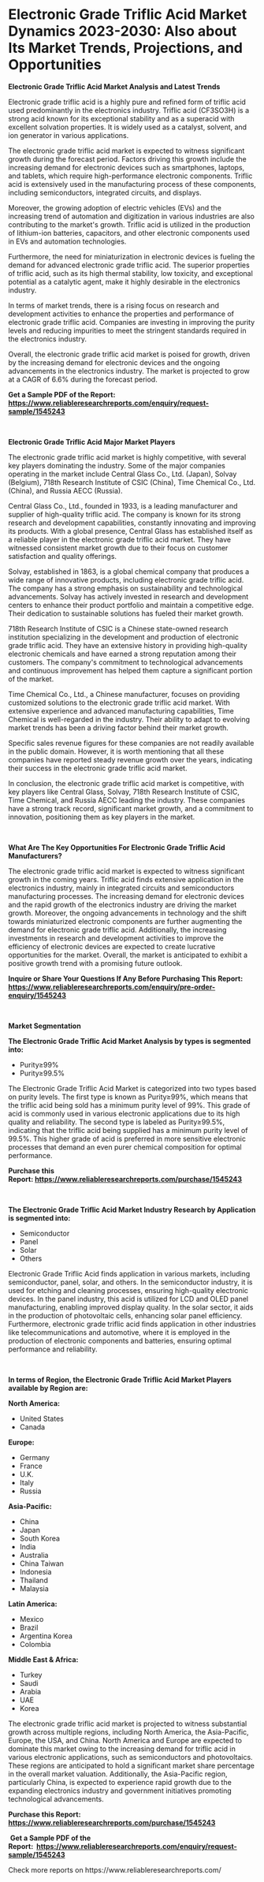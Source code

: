 <p><h1>Electronic Grade Triflic Acid Market Dynamics 2023-2030: Also about Its Market Trends, Projections, and Opportunities</h1></p><p><strong>Electronic Grade Triflic Acid Market Analysis and Latest Trends</strong></p>
<p><p>Electronic grade triflic acid is a highly pure and refined form of triflic acid used predominantly in the electronics industry. Triflic acid (CF3SO3H) is a strong acid known for its exceptional stability and as a superacid with excellent solvation properties. It is widely used as a catalyst, solvent, and ion generator in various applications.</p><p>The electronic grade triflic acid market is expected to witness significant growth during the forecast period. Factors driving this growth include the increasing demand for electronic devices such as smartphones, laptops, and tablets, which require high-performance electronic components. Triflic acid is extensively used in the manufacturing process of these components, including semiconductors, integrated circuits, and displays.</p><p>Moreover, the growing adoption of electric vehicles (EVs) and the increasing trend of automation and digitization in various industries are also contributing to the market's growth. Triflic acid is utilized in the production of lithium-ion batteries, capacitors, and other electronic components used in EVs and automation technologies.</p><p>Furthermore, the need for miniaturization in electronic devices is fueling the demand for advanced electronic grade triflic acid. The superior properties of triflic acid, such as its high thermal stability, low toxicity, and exceptional potential as a catalytic agent, make it highly desirable in the electronics industry.</p><p>In terms of market trends, there is a rising focus on research and development activities to enhance the properties and performance of electronic grade triflic acid. Companies are investing in improving the purity levels and reducing impurities to meet the stringent standards required in the electronics industry.</p><p>Overall, the electronic grade triflic acid market is poised for growth, driven by the increasing demand for electronic devices and the ongoing advancements in the electronics industry. The market is projected to grow at a CAGR of 6.6% during the forecast period.</p></p>
<p><strong>Get a Sample PDF of the Report:&nbsp; <a href="https://www.reliableresearchreports.com/enquiry/request-sample/1545243">https://www.reliableresearchreports.com/enquiry/request-sample/1545243</a></strong></p>
<p>&nbsp;</p>
<p><strong>Electronic Grade Triflic Acid Major Market Players</strong></p>
<p><p>The electronic grade triflic acid market is highly competitive, with several key players dominating the industry. Some of the major companies operating in the market include Central Glass Co., Ltd. (Japan), Solvay (Belgium), 718th Research Institute of CSIC (China), Time Chemical Co., Ltd. (China), and Russia AECC (Russia).</p><p>Central Glass Co., Ltd., founded in 1933, is a leading manufacturer and supplier of high-quality triflic acid. The company is known for its strong research and development capabilities, constantly innovating and improving its products. With a global presence, Central Glass has established itself as a reliable player in the electronic grade triflic acid market. They have witnessed consistent market growth due to their focus on customer satisfaction and quality offerings.</p><p>Solvay, established in 1863, is a global chemical company that produces a wide range of innovative products, including electronic grade triflic acid. The company has a strong emphasis on sustainability and technological advancements. Solvay has actively invested in research and development centers to enhance their product portfolio and maintain a competitive edge. Their dedication to sustainable solutions has fueled their market growth.</p><p>718th Research Institute of CSIC is a Chinese state-owned research institution specializing in the development and production of electronic grade triflic acid. They have an extensive history in providing high-quality electronic chemicals and have earned a strong reputation among their customers. The company's commitment to technological advancements and continuous improvement has helped them capture a significant portion of the market.</p><p>Time Chemical Co., Ltd., a Chinese manufacturer, focuses on providing customized solutions to the electronic grade triflic acid market. With extensive experience and advanced manufacturing capabilities, Time Chemical is well-regarded in the industry. Their ability to adapt to evolving market trends has been a driving factor behind their market growth.</p><p>Specific sales revenue figures for these companies are not readily available in the public domain. However, it is worth mentioning that all these companies have reported steady revenue growth over the years, indicating their success in the electronic grade triflic acid market.</p><p>In conclusion, the electronic grade triflic acid market is competitive, with key players like Central Glass, Solvay, 718th Research Institute of CSIC, Time Chemical, and Russia AECC leading the industry. These companies have a strong track record, significant market growth, and a commitment to innovation, positioning them as key players in the market.</p></p>
<p>&nbsp;</p>
<p><strong>What Are The Key Opportunities For Electronic Grade Triflic Acid Manufacturers?</strong></p>
<p><p>The electronic grade triflic acid market is expected to witness significant growth in the coming years. Triflic acid finds extensive application in the electronics industry, mainly in integrated circuits and semiconductors manufacturing processes. The increasing demand for electronic devices and the rapid growth of the electronics industry are driving the market growth. Moreover, the ongoing advancements in technology and the shift towards miniaturized electronic components are further augmenting the demand for electronic grade triflic acid. Additionally, the increasing investments in research and development activities to improve the efficiency of electronic devices are expected to create lucrative opportunities for the market. Overall, the market is anticipated to exhibit a positive growth trend with a promising future outlook.</p></p>
<p><strong>Inquire or Share Your Questions If Any Before Purchasing This Report: <a href="https://www.reliableresearchreports.com/enquiry/pre-order-enquiry/1545243">https://www.reliableresearchreports.com/enquiry/pre-order-enquiry/1545243</a></strong></p>
<p>&nbsp;</p>
<p><strong>Market Segmentation</strong></p>
<p><strong>The Electronic Grade Triflic Acid Market Analysis by types is segmented into:</strong></p>
<p><ul><li>Purity≥99%</li><li>Purity≥99.5%</li></ul></p>
<p><p>The Electronic Grade Triflic Acid Market is categorized into two types based on purity levels. The first type is known as Purity≥99%, which means that the triflic acid being sold has a minimum purity level of 99%. This grade of acid is commonly used in various electronic applications due to its high quality and reliability. The second type is labeled as Purity≥99.5%, indicating that the triflic acid being supplied has a minimum purity level of 99.5%. This higher grade of acid is preferred in more sensitive electronic processes that demand an even purer chemical composition for optimal performance.</p></p>
<p><strong>Purchase this Report:&nbsp;<a href="https://www.reliableresearchreports.com/purchase/1545243">https://www.reliableresearchreports.com/purchase/1545243</a></strong></p>
<p>&nbsp;</p>
<p><strong>The Electronic Grade Triflic Acid Market Industry Research by Application is segmented into:</strong></p>
<p><ul><li>Semiconductor</li><li>Panel</li><li>Solar</li><li>Others</li></ul></p>
<p><p>Electronic Grade Triflic Acid finds application in various markets, including semiconductor, panel, solar, and others. In the semiconductor industry, it is used for etching and cleaning processes, ensuring high-quality electronic devices. In the panel industry, this acid is utilized for LCD and OLED panel manufacturing, enabling improved display quality. In the solar sector, it aids in the production of photovoltaic cells, enhancing solar panel efficiency. Furthermore, electronic grade triflic acid finds application in other industries like telecommunications and automotive, where it is employed in the production of electronic components and batteries, ensuring optimal performance and reliability.</p></p>
<p>&nbsp;</p>
<p><strong>In terms of Region, the Electronic Grade Triflic Acid Market Players available by Region are:</strong></p>
<p>
    <p> <strong> North America: </strong>
        <ul>
            <li>United States</li>
            <li>Canada</li>
        </ul>
        </p> 
    <p> <strong> Europe: </strong>
        <ul>
            <li>Germany</li>
            <li>France</li>
            <li>U.K.</li>
            <li>Italy</li>
            <li>Russia</li>
        </ul>
        </p> 
    <p> <strong> Asia-Pacific: </strong>
        <ul>
            <li>China</li>
            <li>Japan</li>
            <li>South Korea</li>
            <li>India</li>
            <li>Australia</li>
            <li>China Taiwan</li>
            <li>Indonesia</li>
            <li>Thailand</li>
            <li>Malaysia</li>
        </ul>
        </p> 
    <p> <strong> Latin America: </strong>
        <ul>
            <li>Mexico</li>
            <li>Brazil</li>
            <li>Argentina Korea</li>
            <li>Colombia</li>
        </ul>
        </p> 
    <p> <strong> Middle East & Africa: </strong>
        <ul>
            <li>Turkey</li>
            <li>Saudi</li>
            <li>Arabia</li>
            <li>UAE</li>
            <li>Korea</li>
        </ul>
    </p>
    </p>
<p><p>The electronic grade triflic acid market is projected to witness substantial growth across multiple regions, including North America, the Asia-Pacific, Europe, the USA, and China. North America and Europe are expected to dominate this market owing to the increasing demand for triflic acid in various electronic applications, such as semiconductors and photovoltaics. These regions are anticipated to hold a significant market share percentage in the overall market valuation. Additionally, the Asia-Pacific region, particularly China, is expected to experience rapid growth due to the expanding electronics industry and government initiatives promoting technological advancements.</p></p>
<p><strong>Purchase this Report: <a href="https://www.reliableresearchreports.com/purchase/1545243">https://www.reliableresearchreports.com/purchase/1545243</a></strong></p>
<p>&nbsp;<strong>Get a Sample PDF of the Report:&nbsp;&nbsp;<a href="https://www.reliableresearchreports.com/enquiry/request-sample/1545243">https://www.reliableresearchreports.com/enquiry/request-sample/1545243</a></strong></p>
<p><strong></strong></p>
<p>Check more reports on https://www.reliableresearchreports.com/</p>
